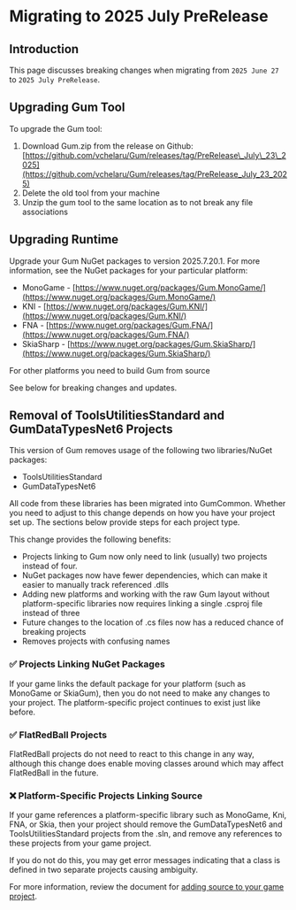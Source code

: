 # Migrating to 2025 July PreRelease

## Introduction

This page discusses breaking changes when migrating from `2025 June 27` to `2025 July PreRelease`.

## Upgrading Gum Tool

To upgrade the Gum tool:

1. Download Gum.zip from the release on Github: [https://github.com/vchelaru/Gum/releases/tag/PreRelease\_July\_23\_2025](https://github.com/vchelaru/Gum/releases/tag/PreRelease_July_23_2025)
2. Delete the old tool from your machine
3. Unzip the gum tool to the same location as to not break any file associations

## Upgrading Runtime

Upgrade your Gum NuGet packages to version 2025.7.20.1. For more information, see the NuGet packages for your particular platform:

* MonoGame - [https://www.nuget.org/packages/Gum.MonoGame/](https://www.nuget.org/packages/Gum.MonoGame/)
* KNI - [https://www.nuget.org/packages/Gum.KNI/](https://www.nuget.org/packages/Gum.KNI/)
* FNA - [https://www.nuget.org/packages/Gum.FNA/](https://www.nuget.org/packages/Gum.FNA/)
* SkiaSharp - [https://www.nuget.org/packages/Gum.SkiaSharp/](https://www.nuget.org/packages/Gum.SkiaSharp/)

For other platforms you need to build Gum from source

See below for breaking changes and updates.

## Removal of ToolsUtilitiesStandard and GumDataTypesNet6 Projects

This version of Gum removes usage of the following two libraries/NuGet packages:

* ToolsUtilitiesStandard
* GumDataTypesNet6

All code from these libraries has been migrated into GumCommon. Whether you need to adjust to this change depends on how you have your project set up. The sections below provide steps for each project type.

This change provides the following benefits:

* Projects linking to Gum now only need to link (usually) two projects instead of four.
* NuGet packages now have fewer dependencies, which can make it easier to manually track referenced .dlls
* Adding new platforms and working with the raw Gum layout without platform-specific libraries now requires linking a single .csproj file instead of three
* Future changes to the location of .cs files now has a reduced chance of breaking projects
* Removes projects with confusing names

### ✅ Projects Linking NuGet Packages

If your game links the default package for your platform (such as MonoGame or SkiaGum), then you do not need to make any changes to your project. The platform-specific project continues to exist just like before.

### ✅ FlatRedBall Projects

FlatRedBall projects do not need to react to this change in any way, although this change does enable moving classes around which may affect FlatRedBall in the future.

### ❌ Platform-Specific Projects Linking Source

If your game references a platform-specific library such as MonoGame, Kni, FNA, or Skia, then your project should remove the GumDataTypesNet6 and ToolsUtilitiesStandard projects from the .sln, and remove any references to these projects from your game project.

If you do not do this, you may get error messages indicating that a class is defined in two separate projects causing ambiguity.

For more information, review the document for [adding source to your game project](../../code/monogame/setup/linking-game-project-to-source-optional.md).

